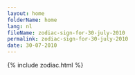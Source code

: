 ```yaml
---
layout: home
folderName: home
lang: nl
fileName: zodiac-sign-for-30-july-2010
permalink: zodiac-sign-for-30-july-2010
date: 30-07-2010
---
```

{% include zodiac.html %}

